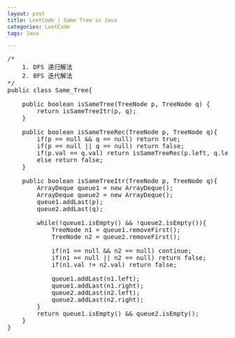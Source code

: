 ```yaml
---
layout: post
title: LeetCode | Same Tree in Java
categories: LeetCode
tags: Java

---
```

<!-- import js for mathjax -->
<script src="http://cdn.mathjax.org/mathjax/latest/MathJax.js?config=default"></script>
<script type="text/x-mathjax-config">
MathJax.Hub.Config({
tex2jax: {inlineMath: [['$','$'], ['\\(','\\)']]}
});
</script>


<pre>
/*
    1. DFS 递归解法
    2. BFS 迭代解法
*/
public class Same_Tree{

    public boolean isSameTree(TreeNode p, TreeNode q) {
        return isSameTreeItr(p, q);
    }

    public boolean isSameTreeRec(TreeNode p, TreeNode q){
        if(p == null && q == null) return true;
        if(p == null || q == null) return false;
        if(p.val == q.val) return isSameTreeRec(p.left, q.left) && isSameTree(p.right, q.right);
        else return false;
    }

    public boolean isSameTreeItr(TreeNode p, TreeNode q){
        ArrayDeque<TreeNode> queue1 = new ArrayDeque<TreeNode>();
        ArrayDeque<TreeNode> queue2 = new ArrayDeque<TreeNode>();
        queue1.addLast(p);
        queue2.addLast(q);

        while(!queue1.isEmpty() && !queue2.isEmpty()){
            TreeNode n1 = queue1.removeFirst();
            TreeNode n2 = queue2.removeFirst();

            if(n1 == null && n2 == null) continue;
            if(n1 == null || n2 == null) return false;
            if(n1.val != n2.val) return false;

            queue1.addLast(n1.left);
            queue1.addLast(n1.right);
            queue2.addLast(n2.left);
            queue2.addLast(n2.right);
        }
        return queue1.isEmpty() && queue2.isEmpty();
    }
}
</pre>
